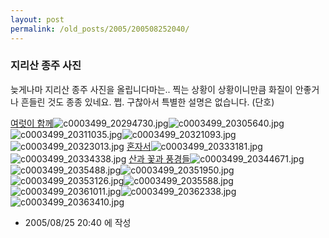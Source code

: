 ```yaml
---
layout: post
permalink: /old_posts/2005/200508252040/
---
```


### 지리산 종주 사진

늦게나마 지리산 종주 사진을 올립니다마는..
찍는 상황이 상황이니만큼 화질이 안좋거나 흔들린 것도 종종 있네요. 쩝.
구찮아서 특별한 설명은 없습니다. (단호)

<a href="#none" onclick="this.nextSibling.style.display=(this.nextSibling.style.display=='none')?'block':'none';">여럿이 함께</a>![c0003499_20294730.jpg](200508252040/c0003499_20294730.jpg)![c0003499_20305640.jpg](200508252040/c0003499_20305640.jpg)![c0003499_20311035.jpg](200508252040/c0003499_20311035.jpg)![c0003499_20321093.jpg](200508252040/c0003499_20321093.jpg)![c0003499_20323013.jpg](200508252040/c0003499_20323013.jpg)
<a href="#none" onclick="this.nextSibling.style.display=(this.nextSibling.style.display=='none')?'block':'none';">혼자서</a>![c0003499_20333181.jpg](200508252040/c0003499_20333181.jpg)![c0003499_20334338.jpg](200508252040/c0003499_20334338.jpg)
<a href="#none" onclick="this.nextSibling.style.display=(this.nextSibling.style.display=='none')?'block':'none';">산과 꽃과 풍경들</a>![c0003499_20344671.jpg](200508252040/c0003499_20344671.jpg)![c0003499_2035488.jpg](200508252040/c0003499_2035488.jpg)![c0003499_20351950.jpg](200508252040/c0003499_20351950.jpg)![c0003499_20353126.jpg](200508252040/c0003499_20353126.jpg)![c0003499_2035588.jpg](200508252040/c0003499_2035588.jpg)![c0003499_20361011.jpg](200508252040/c0003499_20361011.jpg)![c0003499_20362338.jpg](200508252040/c0003499_20362338.jpg)![c0003499_20363410.jpg](200508252040/c0003499_20363410.jpg)





- 2005/08/25 20:40 에 작성
